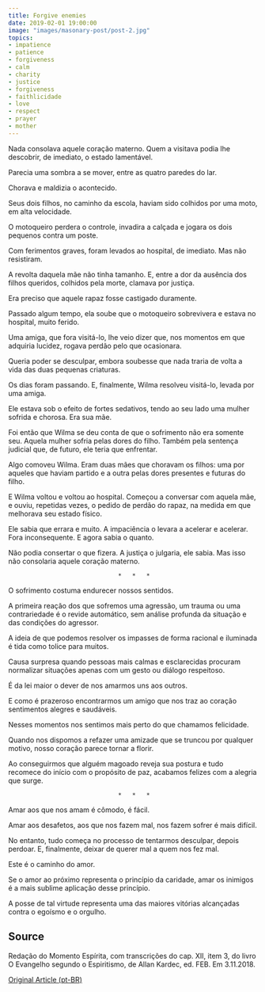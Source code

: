 ```yaml
---
title: Forgive enemies
date: 2019-02-01 19:00:00
image: "images/masonary-post/post-2.jpg"
topics: 
- impatience
- patience
- forgiveness
- calm
- charity
- justice
- forgiveness
- faithlicidade
- love
- respect
- prayer
- mother
---
```


Nada consolava aquele coração materno. Quem a visitava podia lhe descobrir, de
imediato, o estado lamentável.

Parecia uma sombra a se mover, entre as quatro paredes do lar.

Chorava e maldizia o acontecido.

Seus dois filhos, no caminho da escola, haviam sido colhidos por uma moto, em
alta velocidade.

O motoqueiro perdera o controle, invadira a calçada e jogara os dois pequenos
contra um poste.

Com ferimentos graves, foram levados ao hospital, de imediato. Mas não
resistiram.

A revolta daquela mãe não tinha tamanho. E, entre a dor da ausência dos filhos
queridos, colhidos pela morte, clamava por justiça.

Era preciso que aquele rapaz fosse castigado duramente.

Passado algum tempo, ela soube que o motoqueiro sobrevivera e estava no
hospital, muito ferido.

Uma amiga, que fora visitá-lo, lhe veio dizer que, nos momentos em que adquiria
lucidez, rogava perdão pelo que ocasionara.

Queria poder se desculpar, embora soubesse que nada traria de volta a vida das
duas pequenas criaturas.

Os dias foram passando. E, finalmente, Wilma resolveu visitá-lo, levada por uma
amiga.

Ele estava sob o efeito de fortes sedativos, tendo ao seu lado uma mulher
sofrida e chorosa. Era sua mãe.

Foi então que Wilma se deu conta de que o sofrimento não era somente seu.
Aquela mulher sofria pelas dores do filho. Também pela sentença judicial que,
de futuro, ele teria que enfrentar.

Algo comoveu Wilma. Eram duas mães que choravam os filhos: uma por aqueles que
haviam partido e a outra pelas dores presentes e futuras do filho.

E Wilma voltou e voltou ao hospital. Começou a conversar com aquela mãe, e
ouviu, repetidas vezes, o pedido de perdão do rapaz, na medida em que melhorava
seu estado físico.

Ele sabia que errara e muito. A impaciência o levara a acelerar e acelerar.
Fora inconsequente. E agora sabia o quanto.

Não podia consertar o que fizera. A justiça o julgaria, ele sabia. Mas isso não
consolaria aquele coração materno.

                                   *   *   *

O sofrimento costuma endurecer nossos sentidos.

A primeira reação dos que sofremos uma agressão, um trauma ou uma contrariedade
é o revide automático, sem análise profunda da situação e das condições do
agressor.

A ideia de que podemos resolver os impasses de forma racional e iluminada é
tida como tolice para muitos.

Causa surpresa quando pessoas mais calmas e esclarecidas procuram normalizar
situações apenas com um gesto ou diálogo respeitoso.

É da lei maior o dever de nos amarmos uns aos outros.

E como é prazeroso encontrarmos um amigo que nos traz ao coração sentimentos
alegres e saudáveis.

Nesses momentos nos sentimos mais perto do que chamamos felicidade.

Quando nos dispomos a refazer uma amizade que se truncou por qualquer motivo,
nosso coração parece tornar a florir.

Ao conseguirmos que alguém magoado reveja sua postura e tudo recomece do início
com o propósito de paz, acabamos felizes com a alegria que surge.

                                   *   *   *

Amar aos que nos amam é cômodo, é fácil.

Amar aos desafetos, aos que nos fazem mal, nos fazem sofrer é mais difícil.

No entanto, tudo começa no processo de tentarmos desculpar, depois perdoar. E,
finalmente, deixar de querer mal a quem nos fez mal.

Este é o caminho do amor.

Se o amor ao próximo representa o princípio da caridade, amar os inimigos é a
mais sublime aplicação desse princípio.

A posse de tal virtude representa uma das maiores vitórias alcançadas contra o
egoísmo e o orgulho.

## Source
Redação do Momento Espírita, com transcrições do cap. XII,
item 3, do livro O Evangelho segundo o Espiritismo,
de Allan Kardec, ed. FEB.
Em 3.11.2018. 


[Original Article (pt-BR)](http://www.momento.com.br/pt/ler_texto.php?id=5573)
